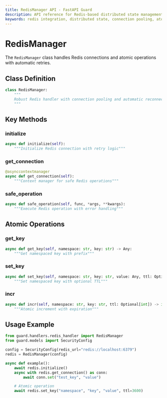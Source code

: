 ```yaml
---
title: RedisManager API - FastAPI Guard
description: API reference for Redis-based distributed state management
keywords: redis integration, distributed state, connection pooling, atomic operations
---
```


# RedisManager

The `RedisManager` class handles Redis connections and atomic operations with automatic retries.

## Class Definition

```python
class RedisManager:
    """
    Robust Redis handler with connection pooling and automatic reconnection.
    """
```

## Key Methods

### initialize
```python
async def initialize(self):
    """Initialize Redis connection with retry logic"""
```

### get_connection
```python
@asynccontextmanager
async def get_connection(self):
    """Context manager for safe Redis operations"""
```

### safe_operation
```python
async def safe_operation(self, func, *args, **kwargs):
    """Execute Redis operation with error handling"""
```

## Atomic Operations

### get_key
```python
async def get_key(self, namespace: str, key: str) -> Any:
    """Get namespaced key with prefix"""
```

### set_key
```python
async def set_key(self, namespace: str, key: str, value: Any, ttl: Optional[int]) -> bool:
    """Set namespaced key with optional TTL"""
```

### incr
```python
async def incr(self, namespace: str, key: str, ttl: Optional[int]) -> int:
    """Atomic increment with expiration"""
```

## Usage Example

```python
from guard.handlers.redis_handler import RedisManager
from guard.models import SecurityConfig

config = SecurityConfig(redis_url="redis://localhost:6379")
redis = RedisManager(config)

async def example():
    await redis.initialize()
    async with redis.get_connection() as conn:
        await conn.set("test_key", "value")

    # Atomic operation
    await redis.set_key("namespace", "key", "value", ttl=3600)
```
